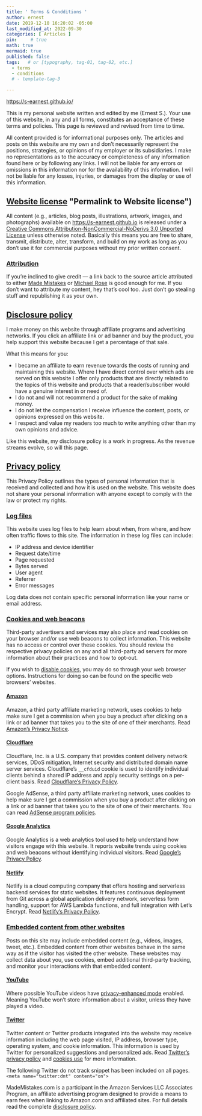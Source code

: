 ```yaml
---
title: ' Terms & Condditions '
author: ernest
date: 2019-12-10 16:20:02 -05:00
last_modified_at: 2022-09-30
categories: [ Articles ]
pin:     # true
math: true
mermaid: true
published: false
tags:   # or [typography, tag-01, tag-02, etc.]
  - terms
  - conditions
  # - template-tag-3

---
```


https://s-earnest.github.io/

This is my personal website written and edited by me (Ernest S.). Your use of this website, in any and all forms, constitutes an acceptance of these terms and policies. This page is reviewed and revised from time to time.

All content provided is for informational purposes only. The articles and posts on this website are my own and don’t necessarily represent the positions, strategies, or opinions of my employer or its subsidiaries. I make no representations as to the accuracy or completeness of any information found here or by following any links. I will not be liable for any errors or omissions in this information nor for the availability of this information. I will not be liable for any losses, injuries, or damages from the display or use of this information.

## [Website license](https://mademistakes.com/terms/#website-license) "Permalink to Website license")

All content (e.g., articles, blog posts, illustrations, artwork, images, and photographs) available on https://s-earnest.github.io is released under a [Creative Commons Attribution-NonCommercial-NoDerivs 3.0 Unported License](https://creativecommons.org/licenses/by-nc-nd/3.0/deed.en_US) unless otherwise noted. Basically this means you are free to share, transmit, distribute, alter, transform, and build on my work as long as you don’t use it for commercial purposes without my prior written consent.

### [Attribution](https://s-earnest.github.io/terms/#attribution "Permalink to Attribution")

If you’re inclined to give credit — a link back to the source article attributed to either [Made Mistakes](https://mademistakes.com/) or [Michael Rose](https://mademistakes.com/) is good enough for me. If you don’t want to attribute my content, hey that’s cool too. Just don’t go stealing stuff and republishing it as your own.

## [Disclosure policy](https://mademistakes.com/terms/#disclosure-policy "Permalink to Disclosure policy")

I make money on this website through affiliate programs and advertising networks. If you click an affiliate link or ad banner and buy the product, you help support this website because I get a percentage of that sale.

What this means for you:

-   I became an affiliate to earn revenue towards the costs of running and maintaining this website. Where I have direct control over which ads are served on this website I offer only products that are directly related to the topics of this website and products that a reader/subscriber would have a genuine interest in or need of.
-   I do not and will not recommend a product for the sake of making money.
-   I do not let the compensation I receive influence the content, posts, or opinions expressed on this website.
-   I respect and value my readers too much to write anything other than my own opinions and advice.

Like this website, my disclosure policy is a work in progress. As the revenue streams evolve, so will this page.

## [Privacy policy](https://mademistakes.com/terms/#privacy-policy "Permalink to Privacy policy")

This Privacy Policy outlines the types of personal information that is received and collected and how it is used on the website. This website does not share your personal information with anyone except to comply with the law or protect my rights.

### [Log files](https://mademistakes.com/terms/#log-files "Permalink to Log files")

This website uses log files to help learn about when, from where, and how often traffic flows to this site. The information in these log files can include:

-   IP address and device identifier
-   Request date/time
-   Page requested
-   Bytes served
-   User agent
-   Referrer
-   Error messages

Log data does not contain specific personal information like your name or email address.

### [Cookies and web beacons](https://mademistakes.com/terms/#cookies-and-web-beacons "Permalink to Cookies and web beacons")

Third-party advertisers and services may also place and read cookies on your browser and/or use web beacons to collect information. This website has no access or control over these cookies. You should review the respective privacy policies on any and all third-party ad servers for more information about their practices and how to opt-out.

If you wish to [disable cookies](https://www.cookiesandyou.com/disable-cookies/), you may do so through your web browser options. Instructions for doing so can be found on the specific web browsers’ websites.

#### [Amazon](https://mademistakes.com/terms/#amazon "Permalink to Amazon")

Amazon, a third party affiliate marketing network, uses cookies to help make sure I get a commission when you buy a product after clicking on a link or ad banner that takes you to the site of one of their merchants. Read [Amazon’s Privacy Notice](https://www.amazon.com/gp/help/customer/display.html?nodeId=468496).

#### [Cloudflare](https://mademistakes.com/terms/#cloudflare "Permalink to Cloudflare")

Cloudflare, Inc. is a U.S. company that provides content delivery network services, DDoS mitigation, Internet security and distributed domain name server services. Cloudflare’s `__cfduid` cookie is used to identify individual clients behind a shared IP address and apply security settings on a per-client basis. Read [Cloudflare’s Privacy Policy](https://www.cloudflare.com/privacypolicy/).

Google AdSense, a third party affiliate marketing network, uses cookies to help make sure I get a commission when you buy a product after clicking on a link or ad banner that takes you to the site of one of their merchants. You can read [AdSense program policies](https://support.google.com/adsense/answer/48182?hl=en).

#### [Google Analytics](https://mademistakes.com/terms/#google-analytics "Permalink to Google Analytics")

Google Analytics is a web analytics tool used to help understand how visitors engage with this website. It reports website trends using cookies and web beacons without identifying individual visitors. Read [Google’s Privacy Policy](https://policies.google.com/privacy?hl=en).

#### [Netlify](https://mademistakes.com/terms/#netlify "Permalink to Netlify")

Netlify is a cloud computing company that offers hosting and serverless backend services for static websites. It features continuous deployment from Git across a global application delivery network, serverless form handling, support for AWS Lambda functions, and full integration with Let’s Encrypt. Read [Netlify’s Privacy Policy](https://www.netlify.com/privacy/).

### [Embedded content from other websites](https://mademistakes.com/terms/#embedded-content-from-other-websites "Permalink to Embedded content from other websites")

Posts on this site may include embedded content (e.g., videos, images, tweet, etc.). Embedded content from other websites behave in the same way as if the visitor has visited the other website. These websites may collect data about you, use cookies, embed additional third-party tracking, and monitor your interactions with that embedded content.

#### [YouTube](https://mademistakes.com/terms/#youtube "Permalink to YouTube")

Where possible YouTube videos have [privacy-enhanced mode](https://support.google.com/youtube/answer/171780?hl=en-GB#zippy=%2Cturn-on-privacy-enhanced-mode) enabled. Meaning YouTube won’t store information about a visitor, unless they have played a video.

#### [Twitter](https://mademistakes.com/terms/#twitter "Permalink to Twitter")

Twitter content or Twitter products integrated into the website may receive information including the web page visited, IP address, browser type, operating system, and cookie information. This information is used by Twitter for personalized suggestions and personalized ads. Read [Twitter’s privacy policy](https://twitter.com/privacy) and [cookies use](https://help.twitter.com/en/rules-and-policies/twitter-cookies) for more information.

The following Twitter do not track snippet has been included on all pages. `<meta name="twitter:dnt" content="on">`

MadeMistakes.com is a participant in the Amazon Services LLC Associates Program, an affiliate advertising program designed to provide a means to earn fees when linking to Amazon.com and affiliated sites. For full details read the complete [disclosure policy](https://mademistakes.com/terms/#disclosure-policy).



















